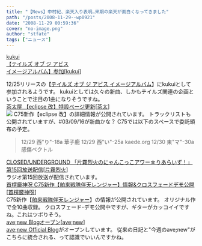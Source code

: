 ```yaml
---
title: "【News】中村紀、楽天入り表明…来期の楽天が面白くなってきました"
path: "/posts/2008-11-29--wp0921"
date: "2008-11-29 00:59:36"
cover: "no-image.png"
author: "stfate"
tags: ["ニュース"]
---
```


<style type="text/css">
<!--
p {white-space: pre-wrap};
-->
</style>

<a class="topics" href="http://www.lantis.jp/new-release/data.php?id=fcd14200d9234b7e55bc9ebf2d05e2ac" target="_blank">kukui 【テイルズ オブ ジ アビス イメージアルバム】参加</a><span class="junre">[<a href="http://kukui.cc/" target="_blank">kukui</a>]</span>
<div class="news">12/25リリースの【<a href="http://www.lantis.jp/new-release/data.php?id=fcd14200d9234b7e55bc9ebf2d05e2ac" target="_blank">テイルズ オブ ジ アビス イメージアルバム</a>】にkukuiとして参加されるようです。
kukuiとしては久々の新曲、しかもテイルズ関連の企画ということで注目の1曲になりそうですね。</div>
<a class="topics" href="http://chata.moo.jp/uk5/index.html" target="_blank">茶太屋 【eclipse 改】特設ページ更新</a><span class="junre">[<a href="http://chata.moo.jp/" target="_blank">茶太</a>]</span>
<div class="news"><a href="http://chata.moo.jp/uk5/index.html" target="_blank"><img src="http://chata.moo.jp/uk5/img/ban/eclbn3.gif"></a>
C75新作【eclipse 改】の詳細情報が公開されています。
トラックリストも公開されていますが、#03/09/16が新曲かな？
C75では以下のスペースで委託頒布の予定。
<blockquote>12/29 西"り"-18a 華子鹿
12/29 西"い"-25a kaede.org
12/30 東"マ"-30a 感傷ベクトル</blockquote></div>
<a class="topics" href="http://rekka.jp/radio/" target="_blank">CLOSED/UNDERGROUND 「片霧烈火のにゃんこっこアワー☆りあらいず！」第15回放送配信</a><span class="junre">[<a href="http://rekka.jp/" target="_blank">片霧烈火</a>]</span>
<div class="news">ラジオ第15回放送が配信されています。</div>
<a class="topics" href="http://www.human-bbq.com/" target="_blank">首楞厳神呪 C75新作【舶来戦隊伴天レンジャー】情報&クロスフェードデモ公開</a><span class="junre">[<a href="http://www.human-bbq.com/" target="_blank">首楞厳神呪</a>]</span>
<div class="news">C75新作【<a href="http://www.human-bbq.com/bateren.html" target="_blank">舶来戦隊伴天レンジャー</a>】の情報が公開されています。
オリジナル作で全10曲収録。
クロスフェード･デモ公開中ですが、ギターがカッコイイですね。これはツボりそう。</div>
<a class="topics" href="http://www.avenew.jp/" target="_blank">ave;new Blogオープン</a><span class="junre">[<a href="http://www.avenew.jp/" target="_blank">ave;new</a>]</span>
<div class="news"><a href="http://www.avenew.jp/blog/" target="_blank">ave;new Official Blog</a>がオープンしています。
従来の日記と"今週のave;new"がこちらに統合される、って認識でいいんですかね。</div>
